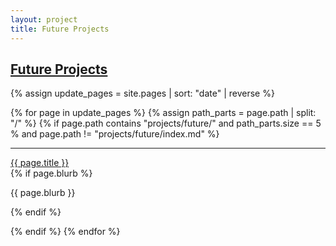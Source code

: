 ```yaml
---
layout: project
title: Future Projects
---
```


## <a href="/projects/future/">Future Projects</a>

<div markdown="0">

{% assign update_pages = site.pages | sort: "date" | reverse %}

{% for page in update_pages %}
  {% assign path_parts = page.path | split: "/" %}
  {% if page.path contains "projects/future/" and path_parts.size == 5 % and page.path != "projects/future/index.md" %}
    <hr>
    <p>
      <a href="{{ page.url }}">{{ page.title }}</a><br>
      {% if page.blurb %}<p>{{ page.blurb }}</p>{% endif %}
    </p>
  {% endif %}
{% endfor %}

</div>


</div>